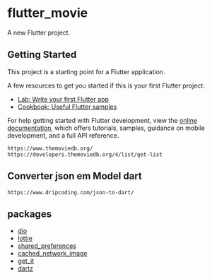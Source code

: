 # flutter_movie

A new Flutter project.

## Getting Started

This project is a starting point for a Flutter application.

A few resources to get you started if this is your first Flutter project:

- [Lab: Write your first Flutter app](https://docs.flutter.dev/get-started/codelab)
- [Cookbook: Useful Flutter samples](https://docs.flutter.dev/cookbook)

For help getting started with Flutter development, view the
[online documentation](https://docs.flutter.dev/), which offers tutorials,
samples, guidance on mobile development, and a full API reference.


```
https://www.themoviedb.org/
https://developers.themoviedb.org/4/list/get-list
```

## Converter json em Model dart
```
https://www.dripcoding.com/json-to-dart/
```

## packages

- [dio](https://pub.dev/packages/dio)
- [lottie](https://pub.dev/packages/lottie)
- [shared_preferences](https://pub.dev/packages/shared_preferences)
- [cached_network_image](https://pub.dev/packages/cached_network_image)
- [get_it](https://pub.dev/packages/get_it)
- [dartz](https://pub.dev/packages/dartz)
